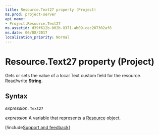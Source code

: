 ```yaml
---
title: Resource.Text27 property (Project)
ms.prod: project-server
api_name:
- Project.Resource.Text27
ms.assetid: d39f612b-002b-8371-ab09-cec207302af8
ms.date: 06/08/2017
localization_priority: Normal
---
```



# Resource.Text27 property (Project)

Gets or sets the value of a local Text custom field for the resource. Read/write  **String**.


## Syntax

_expression_. `Text27`

_expression_ A variable that represents a [Resource](./Project.Resource.md) object.

[!include[Support and feedback](~/includes/feedback-boilerplate.md)]